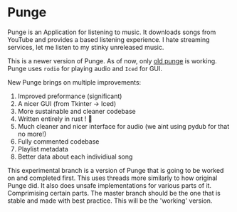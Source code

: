 # Punge
Punge is an Application for listening to music. It downloads songs from YouTube and provides a based listening experience. I hate streaming services, let me listen to my stinky unreleased music.

This is a newer version of Punge. As of now, only [old punge](https://github.com/nednoodlehead/old_punge) is working.
Punge uses `rodio` for playing audio and `Iced` for GUI.

New Punge brings on multiple improvements:

1) Improved preformance (significant)
2) A nicer GUI (from Tkinter -> Iced)
3) More sustainable and cleaner codebase
4) Written entirely in rust ! 🦀
5) Much cleaner and nicer interface for audio (we aint using pydub for that no more!)
6) Fully commented codebase
7) Playlist metadata
8) Better data about each individiual song

This experimental branch is a version of Punge that is going to be worked on and completed first. This uses threads more similarly to how original Punge did. It also does unsafe implementations for various parts of it. Comprimising certain parts. The master branch should be the one that is stable and made with best practice. This will be the 'working' version.
